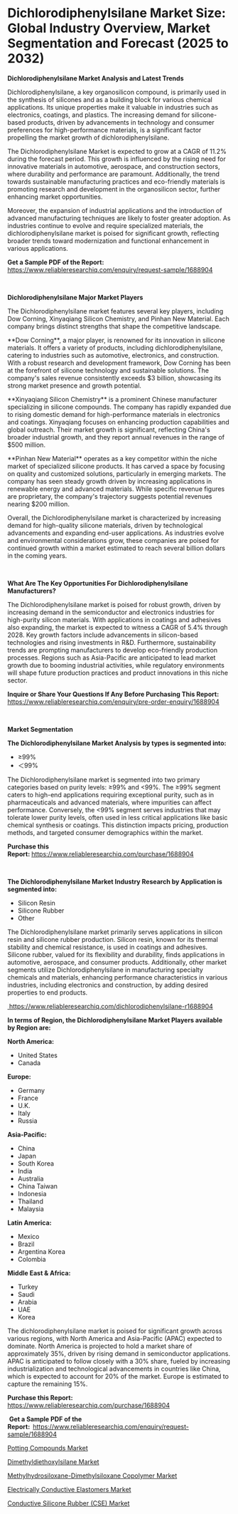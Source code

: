 <p><h1>Dichlorodiphenylsilane Market Size: Global Industry Overview, Market Segmentation and Forecast (2025 to 2032)</h1></p><p><strong>Dichlorodiphenylsilane Market Analysis and Latest Trends</strong></p>
<p><p>Dichlorodiphenylsilane, a key organosilicon compound, is primarily used in the synthesis of silicones and as a building block for various chemical applications. Its unique properties make it valuable in industries such as electronics, coatings, and plastics. The increasing demand for silicone-based products, driven by advancements in technology and consumer preferences for high-performance materials, is a significant factor propelling the market growth of dichlorodiphenylsilane.</p><p>The Dichlorodiphenylsilane Market is expected to grow at a CAGR of 11.2% during the forecast period. This growth is influenced by the rising need for innovative materials in automotive, aerospace, and construction sectors, where durability and performance are paramount. Additionally, the trend towards sustainable manufacturing practices and eco-friendly materials is promoting research and development in the organosilicon sector, further enhancing market opportunities.</p><p>Moreover, the expansion of industrial applications and the introduction of advanced manufacturing techniques are likely to foster greater adoption. As industries continue to evolve and require specialized materials, the dichlorodiphenylsilane market is poised for significant growth, reflecting broader trends toward modernization and functional enhancement in various applications.</p></p>
<p><strong>Get a Sample PDF of the Report:&nbsp;</strong> <a href="https://www.reliableresearchiq.com/enquiry/request-sample/1688904?utm_campaign=973&utm_medium=2&utm_source=Github&utm_content=ia&utm_term=26032025&utm_id=dichlorodiphenylsilane">https://www.reliableresearchiq.com/enquiry/request-sample/1688904</a></p>
<p>&nbsp;</p>
<p><strong>Dichlorodiphenylsilane Major Market Players</strong></p>
<p><p>The Dichlorodiphenylsilane market features several key players, including Dow Corning, Xinyaqiang Silicon Chemistry, and Pinhan New Material. Each company brings distinct strengths that shape the competitive landscape.</p><p>**Dow Corning**, a major player, is renowned for its innovation in silicone materials. It offers a variety of products, including dichlorodiphenylsilane, catering to industries such as automotive, electronics, and construction. With a robust research and development framework, Dow Corning has been at the forefront of silicone technology and sustainable solutions. The company's sales revenue consistently exceeds $3 billion, showcasing its strong market presence and growth potential.</p><p>**Xinyaqiang Silicon Chemistry** is a prominent Chinese manufacturer specializing in silicone compounds. The company has rapidly expanded due to rising domestic demand for high-performance materials in electronics and coatings. Xinyaqiang focuses on enhancing production capabilities and global outreach. Their market growth is significant, reflecting China's broader industrial growth, and they report annual revenues in the range of $500 million.</p><p>**Pinhan New Material** operates as a key competitor within the niche market of specialized silicone products. It has carved a space by focusing on quality and customized solutions, particularly in emerging markets. The company has seen steady growth driven by increasing applications in renewable energy and advanced materials. While specific revenue figures are proprietary, the company's trajectory suggests potential revenues nearing $200 million.</p><p>Overall, the Dichlorodiphenylsilane market is characterized by increasing demand for high-quality silicone materials, driven by technological advancements and expanding end-user applications. As industries evolve and environmental considerations grow, these companies are poised for continued growth within a market estimated to reach several billion dollars in the coming years.</p></p>
<p>&nbsp;</p>
<p><strong>What Are The Key Opportunities For Dichlorodiphenylsilane Manufacturers?</strong></p>
<p><p>The Dichlorodiphenylsilane market is poised for robust growth, driven by increasing demand in the semiconductor and electronics industries for high-purity silicon materials. With applications in coatings and adhesives also expanding, the market is expected to witness a CAGR of 5.4% through 2028. Key growth factors include advancements in silicon-based technologies and rising investments in R&D. Furthermore, sustainability trends are prompting manufacturers to develop eco-friendly production processes. Regions such as Asia-Pacific are anticipated to lead market growth due to booming industrial activities, while regulatory environments will shape future production practices and product innovations in this niche sector.</p></p>
<p><strong>Inquire or Share Your Questions If Any Before Purchasing This Report:</strong> <a href="https://www.reliableresearchiq.com/enquiry/pre-order-enquiry/1688904?utm_campaign=973&utm_medium=2&utm_source=Github&utm_content=ia&utm_term=26032025&utm_id=dichlorodiphenylsilane">https://www.reliableresearchiq.com/enquiry/pre-order-enquiry/1688904</a></p>
<p>&nbsp;</p>
<p><strong>Market Segmentation</strong></p>
<p><strong>The Dichlorodiphenylsilane Market Analysis by types is segmented into:</strong></p>
<p><ul><li>≥99%</li><li>＜99%</li></ul></p>
<p><p>The Dichlorodiphenylsilane market is segmented into two primary categories based on purity levels: ≥99% and <99%. The ≥99% segment caters to high-end applications requiring exceptional purity, such as in pharmaceuticals and advanced materials, where impurities can affect performance. Conversely, the <99% segment serves industries that may tolerate lower purity levels, often used in less critical applications like basic chemical synthesis or coatings. This distinction impacts pricing, production methods, and targeted consumer demographics within the market.</p></p>
<p><strong>Purchase this Report:&nbsp;</strong><a href="https://www.reliableresearchiq.com/purchase/1688904?utm_campaign=973&utm_medium=2&utm_source=Github&utm_content=ia&utm_term=26032025&utm_id=dichlorodiphenylsilane">https://www.reliableresearchiq.com/purchase/1688904</a></p>
<p>&nbsp;</p>
<p><strong>The Dichlorodiphenylsilane Market Industry Research by Application is segmented into:</strong></p>
<p><ul><li>Silicon Resin</li><li>Silicone Rubber</li><li>Other</li></ul></p>
<p><p>The Dichlorodiphenylsilane market primarily serves applications in silicon resin and silicone rubber production. Silicon resin, known for its thermal stability and chemical resistance, is used in coatings and adhesives. Silicone rubber, valued for its flexibility and durability, finds applications in automotive, aerospace, and consumer products. Additionally, other market segments utilize Dichlorodiphenylsilane in manufacturing specialty chemicals and materials, enhancing performance characteristics in various industries, including electronics and construction, by adding desired properties to end products.</p></p>
<p><a href="https://www.reliableresearchiq.com/dichlorodiphenylsilane-r1688904?utm_campaign=973&utm_medium=2&utm_source=Github&utm_content=ia&utm_term=26032025&utm_id=dichlorodiphenylsilane">&nbsp;https://www.reliableresearchiq.com/dichlorodiphenylsilane-r1688904</a></p>
<p><strong>In terms of Region, the Dichlorodiphenylsilane Market Players available by Region are:</strong></p>
<p>
    <p> <strong> North America: </strong>
        <ul>
            <li>United States</li>
            <li>Canada</li>
        </ul>
        </p> 
    <p> <strong> Europe: </strong>
        <ul>
            <li>Germany</li>
            <li>France</li>
            <li>U.K.</li>
            <li>Italy</li>
            <li>Russia</li>
        </ul>
        </p> 
    <p> <strong> Asia-Pacific: </strong>
        <ul>
            <li>China</li>
            <li>Japan</li>
            <li>South Korea</li>
            <li>India</li>
            <li>Australia</li>
            <li>China Taiwan</li>
            <li>Indonesia</li>
            <li>Thailand</li>
            <li>Malaysia</li>
        </ul>
        </p> 
    <p> <strong> Latin America: </strong>
        <ul>
            <li>Mexico</li>
            <li>Brazil</li>
            <li>Argentina Korea</li>
            <li>Colombia</li>
        </ul>
        </p> 
    <p> <strong> Middle East & Africa: </strong>
        <ul>
            <li>Turkey</li>
            <li>Saudi</li>
            <li>Arabia</li>
            <li>UAE</li>
            <li>Korea</li>
        </ul>
    </p>
    </p>
<p><p>The dichlorodiphenylsilane market is poised for significant growth across various regions, with North America and Asia-Pacific (APAC) expected to dominate. North America is projected to hold a market share of approximately 35%, driven by rising demand in semiconductor applications. APAC is anticipated to follow closely with a 30% share, fueled by increasing industrialization and technological advancements in countries like China, which is expected to account for 20% of the market. Europe is estimated to capture the remaining 15%.</p></p>
<p><strong>Purchase this Report: </strong><a href="https://www.reliableresearchiq.com/purchase/1688904?utm_campaign=973&utm_medium=2&utm_source=Github&utm_content=ia&utm_term=26032025&utm_id=dichlorodiphenylsilane">https://www.reliableresearchiq.com/purchase/1688904</a></p>
<p>&nbsp;<strong>Get a Sample PDF of the Report:&nbsp;&nbsp;</strong><a href="https://www.reliableresearchiq.com/enquiry/request-sample/1688904?utm_campaign=973&utm_medium=2&utm_source=Github&utm_content=ia&utm_term=26032025&utm_id=dichlorodiphenylsilane">https://www.reliableresearchiq.com/enquiry/request-sample/1688904</a></p>
<p><strong></strong></p>
<p><p><a href="https://github.com/myongfranzcs/Market-Research-Report-List-1/blob/main/potting-compounds-market.md?utm_campaign=973&utm_medium=2&utm_source=Github&utm_content=ia&utm_term=26032025&utm_id=dichlorodiphenylsilane">Potting Compounds Market</a></p><p><a href="https://github.com/klenaestien23/Market-Research-Report-List-1/blob/main/dimethyldiethoxylsilane-market.md?utm_campaign=973&utm_medium=2&utm_source=Github&utm_content=ia&utm_term=26032025&utm_id=dichlorodiphenylsilane">Dimethyldiethoxylsilane Market</a></p><p><a href="https://github.com/biandnikelrs/Market-Research-Report-List-1/blob/main/methylhydrosiloxane-dimethylsiloxane-copolymer-market.md?utm_campaign=973&utm_medium=2&utm_source=Github&utm_content=ia&utm_term=26032025&utm_id=dichlorodiphenylsilane">Methylhydrosiloxane-Dimethylsiloxane Copolymer Market</a></p><p><a href="https://github.com/mismannely/Market-Research-Report-List-1/blob/main/electrically-conductive-elastomers-market.md?utm_campaign=973&utm_medium=2&utm_source=Github&utm_content=ia&utm_term=26032025&utm_id=dichlorodiphenylsilane">Electrically Conductive Elastomers Market</a></p><p><a href="https://github.com/tentandyik/Market-Research-Report-List-1/blob/main/conductive-silicone-rubber-cse-market.md?utm_campaign=973&utm_medium=2&utm_source=Github&utm_content=ia&utm_term=26032025&utm_id=dichlorodiphenylsilane">Conductive Silicone Rubber (CSE) Market</a></p></p>
